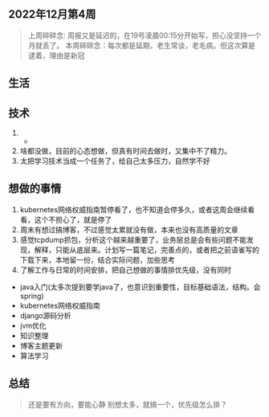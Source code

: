 ## 2022年12月第4周

> 上周碎碎念: 周报又是延迟的，在19号凌晨00:15分开始写，担心没坚持一个月就丢了。
> 本周碎碎念：每次都是延期，老生常谈，老毛病。但这次算是逮着，理由是新冠


## 生活



## 技术
1. -
2. 啥都没做，目前的心态想做，但真有时间去做时，又集中不了精力。
3. 太把学习技术当成一个任务了，给自己太多压力，自然学不好

## 想做的事情
1. kubernetes网络权威指南暂停看了，也不知道会停多久，或者这周会继续看看，这个不担心了，就是停了
2. 周末有想过搞博客，不过感觉太累就没有做，本来也没有高质量的文章
3. 感觉tcpdump抓包，分析这个越来越重要了，业务层总是会有些问题不能发现，解释，只能从底层来。计划写一篇笔记，完善点的，或者把之前语雀写的下载下来，本地留一份，结合实际问题，加些思考
4. 了解工作与日常的时间安排，把自己想做的事情排优先级，没有同时

- java入门(太多次提到要学java了，也意识到重要性，目标基础语法，结构。会spring)
- kubernetes网络权威指南
- django源码分析
- jvm优化
- 知识整理
- 博客主题更新
- 算法学习


## 总结
> 还是要有方向，要能心静
> 别想太多，就搞一个，优先级怎么排？